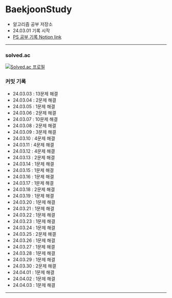 # BaekjoonStudy



- 알고리즘 공부 저장소
- 24.03.01 기록 시작
- [PS 공부 기록 Notion link](https://speckled-piranha-804.notion.site/BaekJoon-3e95ed40c6804dee8856d3a397ffff17?pvs=4)
---

### solved.ac

[![Solved.ac
프로필](http://mazassumnida.wtf/api/v2/generate_badge?boj=hyunseong0718)](https://solved.ac/hyunseong0718)

### 커밋 기록

- 24.03.03 : 13문제 해결
- 24.03.04 : 2문제 해결
- 24.03.05 : 1문제 해결
- 24.03.06 : 2문제 해결
- 24.03.07 : 10문제 해결
- 24.03.08 : 2문제 해결
- 24.03.09 : 3문제 해결
- 24.03.10 : 4문제 해결
- 24.03.11 : 4문제 해결
- 24.03.12 : 4문제 해결
- 24.03.13 : 2문제 해결
- 24.03.14 : 1문제 해결
- 24.03.15 : 1문제 해결
- 24.03.16 : 1문제 해결
- 24.03.17 : 1문제 해결
- 24.03.18 : 2문제 해결
- 24.03.19 : 1문제 해결
- 24.03.20 : 1문제 해결
- 24.03.21 : 1문제 해결
- 24.03.22 : 1문제 해결
- 24.03.23 : 1문제 해결
- 24.03.24 : 1문제 해결
- 24.03.25 : 2문제 해결
- 24.03.26 : 1문제 해결
- 24.03.27 : 1문제 해결
- 24.03.28 : 1문제 해결
- 24.03.29 : 1문제 해결
- 24.03.30 : 2문제 해결
- 24.04.01 : 1문제 해결
- 24.04.02 : 1문제 해결
- 24.04.03 : 1문제 해결
---
